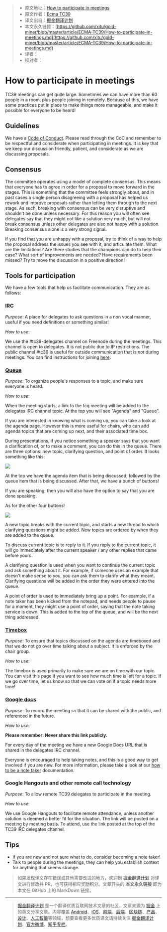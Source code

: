 > * 原文地址：[How to participate in meetings](https://github.com/tc39/how-we-work/blob/master/how-to-participate-in-meetings.md)
> * 原文作者：[Ecma TC39](https://github.com/tc39/how-we-work)
> * 译文出自：[掘金翻译计划](https://github.com/xitu/gold-miner)
> * 本文永久链接：[https://github.com/xitu/gold-miner/blob/master/article/ECMA-TC39/How-to-participate-in-meetings.md](https://github.com/xitu/gold-miner/blob/master/article/ECMA-TC39/How-to-participate-in-meetings.md)
> * 译者：
> * 校对者：
# How to participate in meetings

TC39 meetings can get quite large. Sometimes we can have more than 60 people in a room, plus people
joining in remotely. Because of this, we have some practices put in place to make things more
manageable, and make it possible for everyone to be heard!

## Guidelines

We have a [Code of Conduct](https://tc39.es/code-of-conduct/). Please read through the CoC
and remember to be respectful and considerate when participating in meetings. It is key that we keep
our discussion friendly, patient, and considerate as we are discussing proposals.

## Consensus

The committee operates using a model of complete consensus. This means that everyone has to agree in
order for a proposal to move forward in the stages. This is something that the committee feels
strongly about, and in past cases a single person disagreeing with a proposal has helped us rework
and improve proposals rather than letting them through to the next stage. As such, breaking with
consensus can be very disruptive and shouldn't be done unless necessary. For this reason you will
often see delegates say that they might not like a solution very much, but will not break consensus
unless other delegates are also not happy with a solution. Breaking consensus alone is a very strong
signal.

If you find that you are unhappy with a proposal, try to think of a way to help the proposal address the
issues you see with it, and articulate them. What are the limitations? Are there studies that the
champions can do to help their case? What sort of improvements are needed? Have requirements been
missed? Try to move the discussion in a positive direction!

## Tools for participation

We have a few tools that help us facilitate communication. They are as follows:

### IRC

_Purpose_: A place for delegates to ask questions in a non vocal manner, useful if you need
definitions or something similar!

_How to use_:

We use the #tc39-delegates channel on Freenode during the meetings. This channel is open to
delegates. It is not public due to IP restrictions. The
public channel #tc39 is useful for outside communication that is _not_ during meetings. You can find instructions for joining
[here](https://freenode.net/kb/answer/chat).

### [Queue](https://tcq.app/)

_Purpose_: To organize people's responses to a topic, and make sure everyone is heard.

_How to use_:

When the meeting starts, a link to the tcq meeting will be added to the delegates IRC channel topic.
At the top you will see "Agenda" and "Queue".

If you are interested in knowing what is coming up, you can take a look at the agenda page. However
this is more useful for chairs, who can add agenda topics that are coming up next, and their
associated time box.

During presentations, if you notice something a speaker says that you want a clarification of, or to
make a comment, you can do this in the queue. There are three options: new topic, clarifying
question, and point of order. It looks something like this:

![](./images/queue.png)

At the top we have the agenda item that is being discussed, followed by the queue item that is being
discussed. After that, we have a bunch of buttons!

If you are speaking, then you will also have the option to say that you are done speaking.

As for the other four buttons!

![](./images/queue-buttons.png)

A new topic breaks with the current topic, and starts a new thread to which clarifying questions
might be added. New topics are ordered by when they are added to the queue.

To discuss current topic is to reply to it. If you reply to the current topic, it will go
immediately after the current speaker / any other replies that came before yours.

A clarifying question is used when you want to continue the current topic and ask something about
it. For example, if someone uses an example that doesn't make sense to you, you can ask them to
clarify what they meant. Clarifying questions will be added in the order they were entered into the
queue.

A point of order is used to immediately bring up a point. For example, if a note taker
has been kicked from the notepad, and needs people to pause for a moment, they might use a point of
order, saying that the note taking service is down. This is added to the top of the queue, and will
be the next thing addressed.

### [Timebox](https://timebox.now.sh/)

_Purpose_: To ensure that topics discussed on the agenda are timeboxed and that we do not go over time talking about a
subject. It is enforced by the chair group.

_How to use_:

The timebox is used primarily to make sure we are on time with our topic. You can visit this page if
you want to see how much time is left for a topic. If we go over time, let us know so that we can
vote on if a topic needs more time!

### [Google docs](https://www.google.com/docs/about/)

_Purpose_: To record the meeting so that it can be shared with the public, and referenced in the
future.

_How to use_:

**Please remember: Never share this link publicly.**

For every day of the meeting we have a new Google Docs URL that is shared in the delegates IRC channel.

Everyone is encouraged to help taking notes, and this is a good way to get involved if you are new.
For more information, please take a look at our [how to be a note taker](./how-to-take-notes.md) documentation.

### Google Hangouts and other remote call technology

_Purpose_: To allow remote TC39 delegates to participate in the meeting.

_How to use_:

We use Google Hangouts to facilitate remote attendance, unless another solution is deemed a better
fit for the situation. The link will be posted on a meeting by meeting basis. To attend, use the link posted at the top of
the TC39 IRC delegates channel.

## Tips

- If you are new and not sure what to do, consider becoming a note taker!
- Talk to people during the meetings, they can help you establish context for anything that seems
  strange.
> 如果发现译文存在错误或其他需要改进的地方，欢迎到 [掘金翻译计划](https://github.com/xitu/gold-miner) 对译文进行修改并 PR，也可获得相应奖励积分。文章开头的 **本文永久链接** 即为本文在 GitHub 上的 MarkDown 链接。
---
> [掘金翻译计划](https://github.com/xitu/gold-miner) 是一个翻译优质互联网技术文章的社区，文章来源为 [掘金](https://juejin.im) 上的英文分享文章。内容覆盖 [Android](https://github.com/xitu/gold-miner#android)、[iOS](https://github.com/xitu/gold-miner#ios)、[前端](https://github.com/xitu/gold-miner#前端)、[后端](https://github.com/xitu/gold-miner#后端)、[区块链](https://github.com/xitu/gold-miner#区块链)、[产品](https://github.com/xitu/gold-miner#产品)、[设计](https://github.com/xitu/gold-miner#设计)、[人工智能](https://github.com/xitu/gold-miner#人工智能)等领域，想要查看更多优质译文请持续关注 [掘金翻译计划](https://github.com/xitu/gold-miner)、[官方微博](http://weibo.com/juejinfanyi)、[知乎专栏](https://zhuanlan.zhihu.com/juejinfanyi)。
